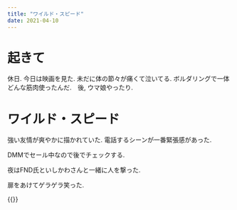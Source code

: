 ```yaml
---
title: "ワイルド・スピード"
date: 2021-04-10
---
```


# 起きて
休日. 今日は映画を見た. 未だに体の節々が痛くて泣いてる. ボルダリングで一体どんな筋肉使ったんだ.　後, ウマ娘やったり.


# ワイルド・スピード
強い友情が爽やかに描かれていた. 電話するシーンが一番緊張感があった.

DMMでセール中なので後でチェックする.

夜はFND氏といしかわさんと一緒に人を撃った.

扉をあけてゲラゲラ笑った.

{{<tweet user="dango_bot" id="1380951126804025345">}}